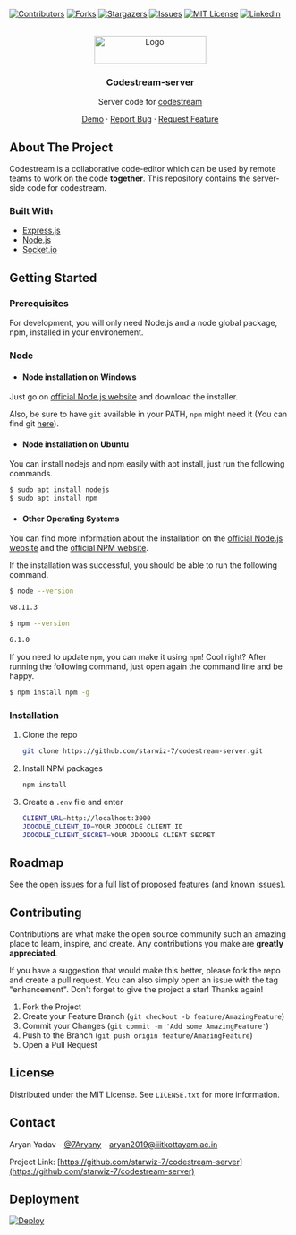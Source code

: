 <div id="top"></div>

[![Contributors][contributors-shield]][contributors-url]
[![Forks][forks-shield]][forks-url]
[![Stargazers][stars-shield]][stars-url]
[![Issues][issues-shield]][issues-url]
[![MIT License][license-shield]][license-url]
[![LinkedIn][linkedin-shield]][linkedin-url]

<!-- PROJECT LOGO -->
<br />
<div align="center">
  <a href="https://github.com/othneildrew/Best-README-Template">
    <img src="https://res.cloudinary.com/hackbot/image/upload/v1634825298/Codestream/default-monochrome-black_zrplwm.png" alt="Logo" width="200" height="50">
  </a>

  <h3 align="center">Codestream-server</h3>

  <p align="center">
    Server code for <a href="https://github.com/starwiz-7/codestream">codestream</a>
    </p>
    <p align="center">
    <a href="https://codestream.vercel.app">Demo</a>
    ·
    <a href="https://github.com/starwiz-7/codestream-server/issues">Report Bug</a>
    ·
    <a href="https://github.com/starwiz-7/codestream-server/issues">Request Feature</a>
  </p>
</div>

<!-- ABOUT THE PROJECT -->

## About The Project

Codestream is a collaborative code-editor which can be used by remote teams to work on the code **together**.
This repository contains the server-side code for codestream.

### Built With

- [Express.js](https://expressjs.com/)
- [Node.js](https://nodejs.dev/)
- [Socket.io](https://socket.io/)

<!-- GETTING STARTED -->

## Getting Started

### Prerequisites

For development, you will only need Node.js and a node global package, npm, installed in your environement.

### Node

- #### Node installation on Windows

Just go on [official Node.js website](https://nodejs.org/) and download the installer.

Also, be sure to have `git` available in your PATH, `npm` might need it (You can find git [here](https://git-scm.com/)).

- #### Node installation on Ubuntu

You can install nodejs and npm easily with apt install, just run the following commands.

```sh
$ sudo apt install nodejs
$ sudo apt install npm
```

- #### Other Operating Systems

You can find more information about the installation on the [official Node.js website](https://nodejs.org/) and the [official NPM website](https://npmjs.org/).

If the installation was successful, you should be able to run the following command.

```sh
$ node --version

v8.11.3

$ npm --version

6.1.0
```

If you need to update `npm`, you can make it using `npm`! Cool right? After running the following command, just open again the command line and be happy.

```sh
$ npm install npm -g
```

### Installation

1. Clone the repo
   ```sh
   git clone https://github.com/starwiz-7/codestream-server.git
   ```
2. Install NPM packages
   ```sh
   npm install
   ```
3. Create a `.env` file and enter
   ```sh
   CLIENT_URL=http://localhost:3000
   JDOODLE_CLIENT_ID=YOUR JDOODLE CLIENT ID
   JDOODLE_CLIENT_SECRET=YOUR JDOODLE CLIENT SECRET
   ```

<!-- ROADMAP -->

## Roadmap

See the [open issues](https://github.com/starwiz-7/codestream-server/issues) for a full list of proposed features (and known issues).

<!-- CONTRIBUTING -->

## Contributing

Contributions are what make the open source community such an amazing place to learn, inspire, and create. Any contributions you make are **greatly appreciated**.

If you have a suggestion that would make this better, please fork the repo and create a pull request. You can also simply open an issue with the tag "enhancement".
Don't forget to give the project a star! Thanks again!

1. Fork the Project
2. Create your Feature Branch (`git checkout -b feature/AmazingFeature`)
3. Commit your Changes (`git commit -m 'Add some AmazingFeature'`)
4. Push to the Branch (`git push origin feature/AmazingFeature`)
5. Open a Pull Request

<!-- LICENSE -->

## License

Distributed under the MIT License. See `LICENSE.txt` for more information.

<!-- CONTACT -->

## Contact

Aryan Yadav - [@7Aryany](https://twitter.com/7Aryany) - aryan2019@iiitkottayam.ac.in

Project Link: [https://github.com/starwiz-7/codestream-server](https://github.com/starwiz-7/codestream-server)

<!-- ACKNOWLEDGMENTS -->

## Deployment

[![Deploy](https://www.herokucdn.com/deploy/button.svg)](https://heroku.com/deploy?template=https://github.com/starwiz-7/codestream-server)

<!-- MARKDOWN LINKS & IMAGES -->
<!-- https://www.markdownguide.org/basic-syntax/#reference-style-links -->

[contributors-shield]: https://img.shields.io/github/contributors/starwiz-7/codestream-server.svg?style=for-the-badge
[contributors-url]: https://github.com/starwiz-7/codestream-server/graphs/contributors
[forks-shield]: https://img.shields.io/github/forks/starwiz-7/codestream-server.svg?style=for-the-badge
[forks-url]: https://github.com/starwiz-7/codestream-server/network/members
[stars-shield]: https://img.shields.io/github/stars/starwiz-7/codestream-server.svg?style=for-the-badge
[stars-url]: https://github.com/starwiz-7/codestream-server/stargazers
[issues-shield]: https://img.shields.io/github/issues/starwiz-7/codestream-server.svg?style=for-the-badge
[issues-url]: https://github.com/starwiz-7/codestream-server/issues
[license-shield]: https://img.shields.io/github/license/starwiz-7/codestream-server.svg?style=for-the-badge
[license-url]: https://github.com/starwiz-7/codestream-server/blob/master/LICENSE.txt
[linkedin-shield]: https://img.shields.io/badge/-LinkedIn-black.svg?style=for-the-badge&logo=linkedin&colorB=555
[linkedin-url]: https://linkedin.com/in/yadav-aryan
[product-screenshot]: images/screenshot.png
